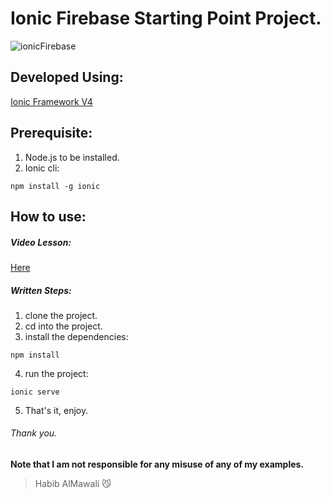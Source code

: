 # Ionic Firebase Starting Point Project.

![ionicFirebase](https://user-images.githubusercontent.com/31030616/61172023-4f8c9e00-a590-11e9-91a8-83e6d6f1527c.jpg)

## Developed Using:
<a href="https://ionicframework.com/">Ionic Framework V4</a>

## Prerequisite:
1. Node.js to be installed.
2. Ionic cli:
```
npm install -g ionic
```

## How to use:

##### Video Lesson:
<a href="https://youtu.be/yXNkQlW8rGQ" target="_blank">Here</a>

##### Written Steps:
1. clone the project.
2. cd into the project.
3. install the dependencies:
```
npm install
```
4. run the project:
```
ionic serve
```
5. That's it, enjoy.

###### Thank you.

**Note that I am not responsible for any misuse of any of my examples.**

> Habib AlMawali :smirk_cat:
